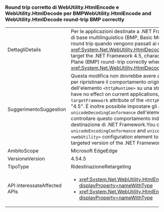 ### <a name="webutilityhtmlencode-and-webutilityhtmldecode-round-trip-bmp-correctly"></a><span data-ttu-id="5c0ba-101">Round trip corretto di WebUtility.HtmlEncode e WebUtility.HtmlDecode per BMP</span><span class="sxs-lookup"><span data-stu-id="5c0ba-101">WebUtility.HtmlEncode and WebUtility.HtmlDecode round-trip BMP correctly</span></span>

|   |   |
|---|---|
|<span data-ttu-id="5c0ba-102">Dettagli</span><span class="sxs-lookup"><span data-stu-id="5c0ba-102">Details</span></span>|<span data-ttu-id="5c0ba-103">Per le applicazioni destinate a .NET Framework 4.5, i caratteri al di fuori del piano di base multilinguistico (BMP, Basic Multilingual Plane) eseguono correttamente il round trip quando vengono passati ai metodi <xref:System.Net.WebUtility.HtmlDecode(System.String)>.</span><span class="sxs-lookup"><span data-stu-id="5c0ba-103">For applications that target the .NET Framework 4.5, characters that are outside the Basic Multilingual Plane (BMP) round-trip correctly when they are passed to the <xref:System.Net.WebUtility.HtmlDecode(System.String)> methods.</span></span>|
|<span data-ttu-id="5c0ba-104">Suggerimento</span><span class="sxs-lookup"><span data-stu-id="5c0ba-104">Suggestion</span></span>|<span data-ttu-id="5c0ba-105">Questa modifica non dovrebbe avere alcun effetto sulle applicazioni correnti, ma per ripristinare il comportamento originale, impostare l'attributo <code>targetFramework</code> dell'elemento <code>&lt;httpRuntime&gt;</code> su una stringa diversa da &quot;4.5&quot;.</span><span class="sxs-lookup"><span data-stu-id="5c0ba-105">This change should have no effect on current applications, but to restore the original behavior, set the <code>targetFramework</code> attribute of the <code>&lt;httpRuntime&gt;</code> element to a string other than &quot;4.5&quot;.</span></span> <span data-ttu-id="5c0ba-106">È inoltre possibile impostare gli attributi <code>unicodeEncodingConformance</code> e <code>unicodeDecodingConformance</code> dell'elemento di configurazione <code>&lt;webUtility&gt;</code> per controllare questo comportamento indipendentemente dalla versione di destinazione di .NET Framework.</span><span class="sxs-lookup"><span data-stu-id="5c0ba-106">You can also set the <code>unicodeEncodingConformance</code> and <code>unicodeDecodingConformance</code> attributes of the <code>&lt;webUtility&gt;</code> configuration element to control this behavior independently of the targeted version of the .NET Framework.</span></span>|
|<span data-ttu-id="5c0ba-107">Ambito</span><span class="sxs-lookup"><span data-stu-id="5c0ba-107">Scope</span></span>|<span data-ttu-id="5c0ba-108">Microsoft Edge</span><span class="sxs-lookup"><span data-stu-id="5c0ba-108">Edge</span></span>|
|<span data-ttu-id="5c0ba-109">Versione</span><span class="sxs-lookup"><span data-stu-id="5c0ba-109">Version</span></span>|<span data-ttu-id="5c0ba-110">4.5</span><span class="sxs-lookup"><span data-stu-id="5c0ba-110">4.5</span></span>|
|<span data-ttu-id="5c0ba-111">Tipo</span><span class="sxs-lookup"><span data-stu-id="5c0ba-111">Type</span></span>|<span data-ttu-id="5c0ba-112">Ridestinazione</span><span class="sxs-lookup"><span data-stu-id="5c0ba-112">Retargeting</span></span>|
|<span data-ttu-id="5c0ba-113">API interessate</span><span class="sxs-lookup"><span data-stu-id="5c0ba-113">Affected APIs</span></span>|<ul><li><xref:System.Net.WebUtility.HtmlEncode(System.String)?displayProperty=nameWithType></li><li><xref:System.Net.WebUtility.HtmlEncode(System.String,System.IO.TextWriter)?displayProperty=nameWithType></li></ul>|

